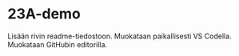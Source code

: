 # 23A-demo

Lisään rivin readme-tiedostoon.
Muokataan paikallisesti VS Codella.
Muokataan GitHubin editorilla.
